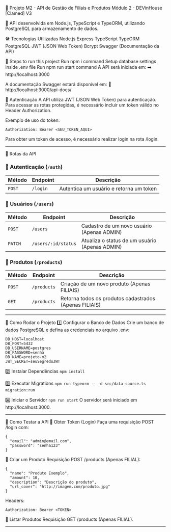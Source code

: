 📌 Projeto M2 - API de Gestão de Filiais e Produtos
Módulo 2 - DEVinHouse [Clamed] V3

🚀 API desenvolvida em Node.js, TypeScript e TypeORM, utilizando PostgreSQL para armazenamento de dados.

🛠 Tecnologias Utilizadas
Node.js
Express
TypeScript
TypeORM
PostgreSQL
JWT (JSON Web Token)
Bcrypt
Swagger (Documentação da API)

📌 Steps to run this project
Run npm i command
Setup database settings inside .env file
Run npm run start command
A API será iniciada em:
➡️ http://localhost:3000

A documentação Swagger estará disponível em:
📌 http://localhost:3000/api-docs/

🔐 Autenticação
A API utiliza JWT (JSON Web Token) para autenticação. Para acessar as rotas protegidas, é necessário incluir um token válido no Header Authorization.

Exemplo de uso do token:
```
Authorization: Bearer <SEU_TOKEN_AQUI>
```
Para obter um token de acesso, é necessário realizar login na rota /login.

---

📌 Rotas da API

### 🔹 Autenticação (`/auth`)

| Método | Endpoint  | Descrição |
|--------|----------|-----------|
| `POST` | `/login` | Autentica um usuário e retorna um token |

### 🔹 Usuários (`/users`)

| Método  | Endpoint          | Descrição |
|---------|------------------|-----------|
| `POST`  | `/users`         | Cadastro de um novo usuário (Apenas ADMIN) |
| `PATCH` | `/users/:id/status` | Atualiza o status de um usuário (Apenas ADMIN) |

### 🔹 Produtos (`/products`)

| Método | Endpoint     | Descrição |
|--------|-------------|-----------|
| `POST` | `/products` | Criação de um novo produto (Apenas FILIAIS) |
| `GET`  | `/products` | Retorna todos os produtos cadastrados (Apenas FILIAIS) |

---

📖 Como Rodar o Projeto
1️⃣ Configurar o Banco de Dados
Crie um banco de dados PostgreSQL e defina as credenciais no arquivo .env:
```
DB_HOST=localhost
DB_PORT=5432
DB_USERNAME=postgres
DB_PASSWORD=senha
DB_NAME=projeto-m2
JWT_SECRET=seuSegredoJWT
```

2️⃣ Instalar Dependências
```npm install```

3️⃣ Executar Migrations
```npm run typeorm -- -d src/data-source.ts migration:run```

4️⃣ Iniciar o Servidor
```npm run start```
O servidor será iniciado em http://localhost:3000.

---
📌 Como Testar a API
🔹 Obter Token (Login)
Faça uma requisição POST /login com:
```
{
  "email": "admin@email.com",
  "password": "senha123"
}
```

🔹 Criar um Produto
Requisição POST /products (Apenas FILIAL):
```
{
  "name": "Produto Exemplo",
  "amount": 10,
  "description": "Descrição do produto",
  "url_cover": "http://imagem.com/produto.jpg"
}
```

Headers:
```
Authorization: Bearer <TOKEN>
```
🔹 Listar Produtos
Requisição GET /products (Apenas FILIAL).

---
